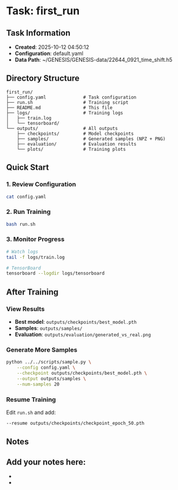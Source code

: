 # Task: first_run

## Task Information

- **Created**: 2025-10-12 04:50:12
- **Configuration**: default.yaml
- **Data Path**: ~/GENESIS/GENESIS-data/22644_0921_time_shift.h5

## Directory Structure

```
first_run/
├── config.yaml              # Task configuration
├── run.sh                   # Training script
├── README.md                # This file
├── logs/                    # Training logs
│   ├── train.log
│   └── tensorboard/
└── outputs/                 # All outputs
    ├── checkpoints/         # Model checkpoints
    ├── samples/             # Generated samples (NPZ + PNG)
    ├── evaluation/          # Evaluation results
    └── plots/               # Training plots
```

## Quick Start

### 1. Review Configuration

```bash
cat config.yaml
```

### 2. Run Training

```bash
bash run.sh
```

### 3. Monitor Progress

```bash
# Watch logs
tail -f logs/train.log

# TensorBoard
tensorboard --logdir logs/tensorboard
```

## After Training

### View Results

- **Best model**: `outputs/checkpoints/best_model.pth`
- **Samples**: `outputs/samples/`
- **Evaluation**: `outputs/evaluation/generated_vs_real.png`

### Generate More Samples

```bash
python ../../scripts/sample.py \
    --config config.yaml \
    --checkpoint outputs/checkpoints/best_model.pth \
    --output outputs/samples \
    --num-samples 20
```

### Resume Training

Edit `run.sh` and add:
```bash
--resume outputs/checkpoints/checkpoint_epoch_50.pth
```

## Notes

Add your notes here:
- 
- 
- 
